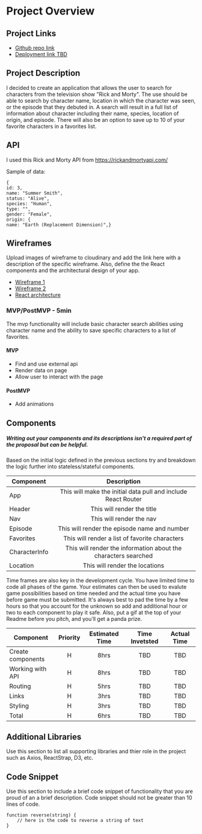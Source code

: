 # Project Overview

## Project Links

- [Github repo link](https://github.com/Louist00/rick-morty-project2)
- [Deployment link TBD]()

## Project Description

I decided to create an application that allows the user to search for characters from the television show "Rick and Morty". The use should be able to search by character name, location in which the character was seen, or the episode that they debuted in. A search will result in a full list of information about character including their name, species, location of origin, and episode. There will also be an option to save up to 10 of your favorite characters in a favorites list.

## API

I used this Rick and Morty API from  https://rickandmortyapi.com/

Sample of data:
```
{
id: 3,
name: "Summer Smith",
status: "Alive",
species: "Human",
type: "",
gender: "Female",
origin: {
name: "Earth (Replacement Dimension)",}
```


## Wireframes

Upload images of wireframe to cloudinary and add the link here with a description of the specific wireframe. Also, define the the React components and the architectural design of your app.

- [Wireframe 1](https://res.cloudinary.com/dhslunnmd/image/upload/v1635796334/IMG_6823_qwoen2.jpg )
- [Wireframe 2](https://res.cloudinary.com/dhslunnmd/image/upload/v1635796335/IMG_6824_ysimhh.jpg )
- [React architecture](https://res.cloudinary.com/dhslunnmd/image/upload/v1635801072/IMG_6828_rduuaj.jpg)


### MVP/PostMVP - 5min

The mvp functionality will include basic character search abilities using character name and the ability to save specific characters to a list of favorites.

#### MVP 
- Find and use external api 
- Render data on page 
- Allow user to interact with the page

#### PostMVP 

- Add animations


## Components
##### Writing out your components and its descriptions isn't a required part of the proposal but can be helpful.

Based on the initial logic defined in the previous sections try and breakdown the logic further into stateless/stateful components. 

| Component | Description | 
| --- | :---: |  
| App | This will make the initial data pull and include React Router| 
| Header | This will render the title | 
| Nav | This will render the nav | 
| Episode | This will render the episode name and number |
| Favorites | This will render a list of favorite characters |
| CharacterInfo | This will render the information about the characters searched |
| Location | This will render the locations |


Time frames are also key in the development cycle.  You have limited time to code all phases of the game.  Your estimates can then be used to evalute game possibilities based on time needed and the actual time you have before game must be submitted. It's always best to pad the time by a few hours so that you account for the unknown so add and additional hour or two to each component to play it safe. Also, put a gif at the top of your Readme before you pitch, and you'll get a panda prize.

| Component | Priority | Estimated Time | Time Invetsted | Actual Time |
| --- | :---: |  :---: | :---: | :---: |
| Create components | H | 8hrs| TBD | TBD |
| Working with API | H | 8hrs| TBD | TBD |
| Routing | H | 5hrs| TBD | TBD |
| Links | H | 3hrs| TBD | TBD |
| Styling | H | 3hrs| TBD | TBD |
| Total | H | 6hrs| TBD | TBD |

## Additional Libraries
 Use this section to list all supporting libraries and thier role in the project such as Axios, ReactStrap, D3, etc. 

## Code Snippet

Use this section to include a brief code snippet of functionality that you are proud of an a brief description.  Code snippet should not be greater than 10 lines of code. 

```
function reverse(string) {
	// here is the code to reverse a string of text
}
```
